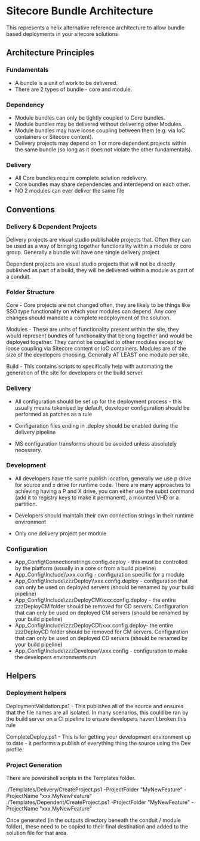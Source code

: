 # Sitecore Bundle Architecture

This represents a helix alternative reference architecture to allow bundle based deployments in your sitecore solutions

## Architecture Principles

### Fundamentals

* A bundle is a unit of work to be delivered.
* There are 2 types of bundle - core and module.

### Dependency

* Module bundles can only be tightly coupled to Core bundles.
* Module bundles may be delivered without delivering other Modules. 
* Module bundles may have loose coupling between them (e.g. via IoC containers or Sitecore content).
* Delivery projects may depend on 1 or more dependent projects within the same bundle (so long as it does not violate the other fundamentals).

### Delivery

* All Core bundles require complete solution redelivery.
* Core bundles may share dependencies and interdepend on each other.
* NO 2 modules can ever deliver the same file

## Conventions

### Delivery & Dependent Projects

Delivery projects are visual studio publishable projects that. Often they can be used as a way of bringing together functionality within a module or core group. Generally a bundle will have one single delivery project

Dependent projects are visual studio projects that will not be directly published as part of a build, they will be delivered within a module as part of a conduit.

### Folder Structure

Core - Core projects are not changed often, they are likely to be things like SSO type functionality on which your modules can depend. Any core changes should mandate a complete redeployment of the solution.

Modules - These are units of functionality present within the site, they would represent bundles of functionality that belong together and would be deployed together. They cannot be coupled to other modules except by loose coupling via Sitecore content or IoC containers. Modules are of the size of the developers choosing. Generally AT LEAST one module per site.

Build - This contains scripts to specifically help with automating the generation of the site for developers or the build server.

### Delivery

* All configuration should be set up for the deployment process - this usually means tokenised by default, developer configuration should be performed as patches as a rule

* Configuration files ending in .deploy should be enabled during the delivery pipeline

* MS configuration transforms should be avoided unless absolutely necessary.

### Development

* All developers have the same publish location, generally we use p drive for source and x drive for runtime code. There are many approaches to achieving having a P and X drive, you can either use the subst command (add it to registry keys to make it permanent), a mounted VHD or a partition.

* Developers should maintain their own connection strings in their runtime environment

* Only one delivery project per module

### Configuration

* App_Config\Connectionstrings.config.deploy - this must be controlled by the platform (usually in a core or from a build pipeline)
* App_Config\Include\\<Module Name>\xxx.config - configuration specific for a module
* App_Config\Include\zzzDeploy\\<Module Name>\xxx.config.deploy - configuration that can only be used on deployed servers (should be renamed by your build pipeline)
* App_Config\Include\zzzDeployCM\\<Module Name>\xxx.config.deploy - the entire zzzDeployCM folder should be removed for CD servers. Configuration that can only be used on deployed CM servers (should be renamed by your build pipeline)
* App_Config\Include\zzzDeployCD\\<Module Name>\xxx.config.deploy- the entire zzzDeployCD folder should be removed for CM servers. Configuration that can only be used on deployed CD servers (should be renamed by your build pipeline)
* App_Config\Include\zzzDeveloper\\<Module Name>\xxx.config - configuration to make the developers environments run

## Helpers

### Deployment helpers

DeploymentValidation.ps1 - This publishes all of the source and ensures that the file names are all isolated. In many scenarios, this could be ran by the build server on a CI pipeline to ensure developers haven't broken this rule

CompleteDeploy.ps1 - This is for getting your development environment up to date - it performs a publish of everything thing the source using the Dev profile.

### Project Generation

There are powershell scripts in the Templates folder.

./Templates/Delivery/CreateProject.ps1 -ProjectFolder "MyNewFeature" -ProjectName "xxx.MyNewFeature"
./Templates/Dependent/CreateProject.ps1 -ProjectFolder "MyNewFeature" -ProjectName "xxx.MyNewFeature"

Once generated (in the outputs directory beneath the conduit / module folder), these need to be copied to their final destination and added to the solution file for that area.

